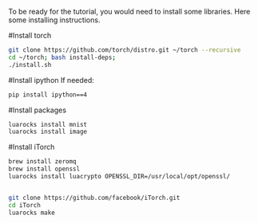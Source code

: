 To be ready for the tutorial, you would need to install some libraries. Here some installing instructions. 

#Install torch
``` bash
git clone https://github.com/torch/distro.git ~/torch --recursive 
cd ~/torch; bash install-deps; 
./install.sh 
```



#Install ipython 
If needed:

``` bash
pip install ipython==4
```


#Install packages
``` bash
luarocks install mnist
luarocks install image
```


#Install iTorch
``` bash
brew install zeromq
brew install openssl
luarocks install luacrypto OPENSSL_DIR=/usr/local/opt/openssl/


git clone https://github.com/facebook/iTorch.git
cd iTorch
luarocks make 
```

